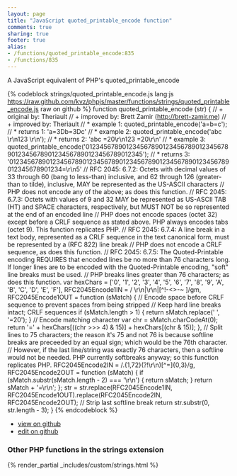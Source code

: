 ```yaml
---
layout: page
title: "JavaScript quoted_printable_encode function"
comments: true
sharing: true
footer: true
alias:
- /functions/quoted_printable_encode:835
- /functions/835
---
```

<!-- Generated by Rakefile:build -->
A JavaScript equivalent of PHP's quoted_printable_encode

{% codeblock strings/quoted_printable_encode.js lang:js https://raw.github.com/kvz/phpjs/master/functions/strings/quoted_printable_encode.js raw on github %}
function quoted_printable_encode (str) {
    // +   original by: Theriault
    // +   improved by: Brett Zamir (http://brett-zamir.me)
    // +   improved by: Theriault
    // *     example 1: quoted_printable_encode('a=b=c');
    // *     returns 1: 'a=3Db=3Dc'
    // *     example 2: quoted_printable_encode('abc   \r\n123   \r\n');
    // *     returns 2: 'abc  =20\r\n123  =20\r\n'
    // *     example 3: quoted_printable_encode('0123456789012345678901234567890123456789012345678901234567890123456789012345');
    // *     returns 3: '012345678901234567890123456789012345678901234567890123456789012345678901234=\r\n5'
    // RFC 2045: 6.7.2: Octets with decimal values of 33 through 60 (bang to less-than) inclusive, and 62 through 126 (greater-than to tilde), inclusive, MAY be represented as the US-ASCII characters
    // PHP does not encode any of the above; as does this function.
    // RFC 2045: 6.7.3: Octets with values of 9 and 32 MAY be represented as US-ASCII TAB (HT) and SPACE characters, respectively, but MUST NOT be so represented at the end of an encoded line
    // PHP does not encode spaces (octet 32) except before a CRLF sequence as stated above. PHP always encodes tabs (octet 9). This function replicates PHP.
    // RFC 2045: 6.7.4: A line break in a text body, represented as a CRLF sequence in the text canonical form, must be represented by a (RFC 822) line break
    // PHP does not encode a CRLF sequence, as does this function.
    // RFC 2045: 6.7.5: The Quoted-Printable encoding REQUIRES that encoded lines be no more than 76 characters long. If longer lines are to be encoded with the Quoted-Printable encoding, "soft" line breaks must be used.
    // PHP breaks lines greater than 76 characters; as does this function.
    var hexChars = ['0', '1', '2', '3', '4', '5', '6', '7', '8', '9', 'A', 'B', 'C', 'D', 'E', 'F'],
        RFC2045Encode1IN = / \r\n|\r\n|[^!-<>-~ ]/gm,
        RFC2045Encode1OUT = function (sMatch) {
            // Encode space before CRLF sequence to prevent spaces from being stripped
            // Keep hard line breaks intact; CRLF sequences
            if (sMatch.length > 1) {
                return sMatch.replace(' ', '=20');
            }
            // Encode matching character
            var chr = sMatch.charCodeAt(0);
            return '=' + hexChars[((chr >>> 4) & 15)] + hexChars[(chr & 15)];
        },
        // Split lines to 75 characters; the reason it's 75 and not 76 is because softline breaks are preceeded by an equal sign; which would be the 76th character.
        // However, if the last line/string was exactly 76 characters, then a softline would not be needed. PHP currently softbreaks anyway; so this function replicates PHP.
        RFC2045Encode2IN = /.{1,72}(?!\r\n)[^=]{0,3}/g,
        RFC2045Encode2OUT = function (sMatch) {
            if (sMatch.substr(sMatch.length - 2) === '\r\n') {
                return sMatch;
            }
            return sMatch + '=\r\n';
        };
    str = str.replace(RFC2045Encode1IN, RFC2045Encode1OUT).replace(RFC2045Encode2IN, RFC2045Encode2OUT);
    // Strip last softline break
    return str.substr(0, str.length - 3);
}
{% endcodeblock %}

 - [view on github](https://github.com/kvz/phpjs/blob/master/functions/strings/quoted_printable_encode.js)
 - [edit on github](https://github.com/kvz/phpjs/edit/master/functions/strings/quoted_printable_encode.js)

### Other PHP functions in the strings extension
{% render_partial _includes/custom/strings.html %}
